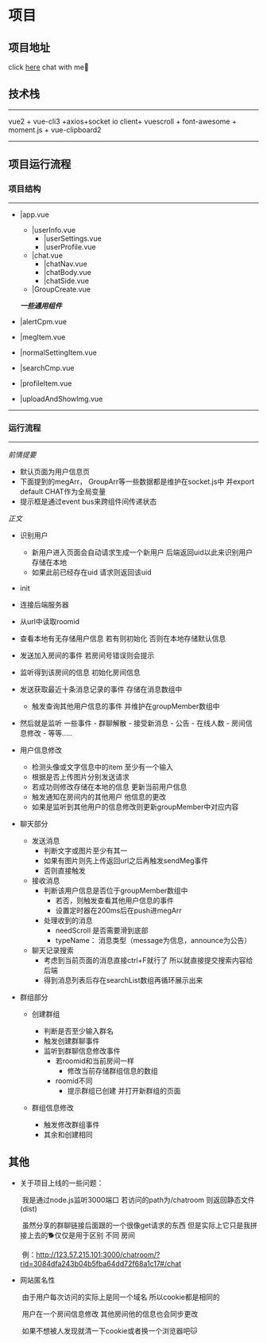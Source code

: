 # 项目

## 项目地址

click [here](http://123.57.215.101:3000/chatroom) chat with me🤭

## 技术栈

***

vue2 + vue-cli3 +axios+socket io client+ vuescroll + font-awesome + moment.js + vue-clipboard2

***

## 项目运行流程

### 项目结构

***

- |app.vue
    - |userInfo.vue
    	- |userSettings.vue
    	- |userProfile.vue
    - |chat.vue
    	- |chatNav.vue
    	- |chatBody.vue
    	- |chatSide.vue
    - |GroupCreate.vue

   ***一些通用组件***
- |alertCpm.vue
- |megItem.vue
- |normalSettingItem.vue
- |searchCmp.vue
- |profileItem.vue
- |uploadAndShowImg.vue

***

### 运行流程

***

*前情提要*

- 默认页面为用户信息页
- 下面提到的megArr， GroupArr等一些数据都是维护在socket.js中  并export default CHAT作为全局变量
- 提示框是通过event bus来跨组件间传递状态

*正文*

- 识别用户
  - 新用户进入页面会自动请求生成一个新用户  后端返回uid以此来识别用户 存储在本地
  - 如果此前已经存在uid 请求则返回该uid

-  init  

  - 连接后端服务器
  - 从url中读取roomid 
  - 查看本地有无存储用户信息  若有则初始化  否则在本地存储默认信息
  - 发送加入房间的事件  若房间号错误则会提示
  - 监听得到该房间的信息  初始化房间信息
  - 发送获取最近十条消息记录的事件  存储在消息数组中
    - 触发查询其他用户信息的事件  并维护在groupMember数组中
  -  然后就是监听 一些事件
    - 群聊解散
    - 接受新消息
    - 公告
    - 在线人数
    - 房间信息修改
    - 等等.....

- 用户信息修改

  - 检测头像或文字信息中的item 至少有一个输入
  - 根据是否上传图片分别发送请求
  - 若成功则修改存储在本地的信息  更新当前用户信息
  - 触发通知在房间内的其他用户  他信息的更改
  - 如果是监听到其他用户的信息修改则更新groupMember中对应内容

- 聊天部分

  - 发送消息
    - 判断文字或图片至少有其一  
    - 如果有图片则先上传返回url之后再触发sendMeg事件
    - 否则直接触发
  - 接收消息
    - 判断该用户信息是否位于groupMember数组中
      - 若否，则触发查看其他用户信息的事件
      -   设置定时器在200ms后在push进megArr
    - 处理收到的消息
      - needScroll 是否需要滑到底部
      - typeName： 消息类型（message为信息，announce为公告）
  - 聊天记录搜索
    - 考虑到当前页面的消息直接ctrl+F就行了  所以就直接提交搜索内容给后端
    - 得到消息列表后存在searchList数组再循环展示出来

- 群组部分

  - 创建群组

    - 判断是否至少输入群名
    - 触发创建群聊事件
    - 监听到群聊信息修改事件
      - 若roomid和当前房间一样 
        - 修改当前存储群组信息的数组
      - roomid不同
        - 提示群组已创建 并打开新群组的页面

  - 群组信息修改

    - 触发修改群组事件
    - 其余和创建相同

    

## 其他

- 关于项目上线的一些问题：

  ​	我是通过node.js监听3000端口  若访问的path为/chatroom  则返回静态文件(dist)

  ​	虽然分享的群聊链接后面跟的一个很像get请求的东西  但是实际上它只是我拼接上去的🐕仅仅是用于区别	不同	房间

  ​	例：http://123.57.215.101:3000/chatroom/?rid=3084dfa243b04b5fba64dd72f68a1c17#/chat

- 网站匿名性

  ​	由于用户每次访问的实际上是同一个域名  所以cookie都是相同的 

  ​	用户在一个房间信息修改  其他房间他的信息也会同步更改

  ​	如果不想被人发现就清一下cookie或者换一个浏览器吧🐱

  

